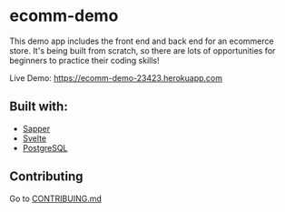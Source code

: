 # ecomm-demo
This demo app includes the front end and back end for an ecommerce store.
It's being built from scratch, so there are lots of opportunities for beginners to practice their coding skills!

Live Demo: https://ecomm-demo-23423.herokuapp.com

## Built with:
* [Sapper](https://sapper.svelte.dev)
* [Svelte](https://svelte.dev)
* [PostgreSQL](https://postgresql.org)
  
## Contributing
Go to [CONTRIBUING.md](CONTRIBUTING.md)
